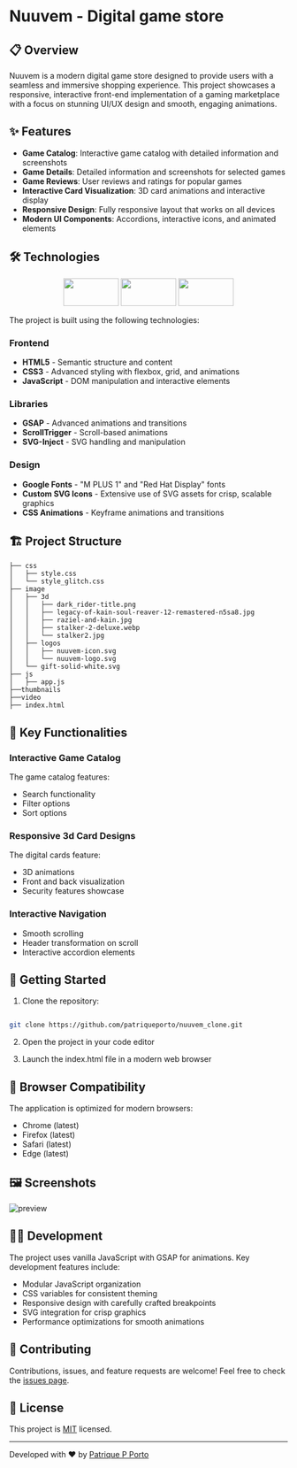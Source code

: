 # Nuuvem - Digital game store

<!-- ![PayBank Logo](svg/logo-pay-bank.png) -->

## 📋 Overview

Nuuvem is a modern digital game store designed to provide users with a seamless and immersive shopping experience. This project showcases a responsive, interactive front-end implementation of a gaming marketplace with a focus on stunning UI/UX design and smooth, engaging animations.

## ✨ Features

- **Game Catalog**: Interactive game catalog with detailed information and screenshots
- **Game Details**: Detailed information and screenshots for selected games
- **Game Reviews**: User reviews and ratings for popular games
- **Interactive Card Visualization**: 3D card animations and interactive display
- **Responsive Design**: Fully responsive layout that works on all devices
- **Modern UI Components**: Accordions, interactive icons, and animated elements

## 🛠️ Technologies
<div align="center">
    <div>
        <img style="width: 100px; height: 50px;" src="https://img.shields.io/badge/HTML5-%23E34F26.svg?logo=html5&logoColor=white">
        <img style="width: 100px; height: 50px;" src="https://img.shields.io/badge/CSS3-1572B6?logo=css3&logoColor=fff">
        <img style="width: 100px; height: 50px;" src="https://img.shields.io/badge/JavaScript-F7DF1E?logo=javascript&logoColor=000">
    </div>
</div>

The project is built using the following technologies:

### Frontend
- **HTML5** - Semantic structure and content
- **CSS3** - Advanced styling with flexbox, grid, and animations
- **JavaScript** - DOM manipulation and interactive elements

### Libraries
- **GSAP** - Advanced animations and transitions
- **ScrollTrigger** - Scroll-based animations
- **SVG-Inject** - SVG handling and manipulation

### Design
- **Google Fonts** - "M PLUS 1" and "Red Hat Display" fonts
- **Custom SVG Icons** - Extensive use of SVG assets for crisp, scalable graphics
- **CSS Animations** - Keyframe animations and transitions

## 🏗️ Project Structure

```
├── css
│   ├── style.css
│   └── style_glitch.css
├── image
│   ├── 3d
│   │   ├── dark_rider-title.png
│   │   ├── legacy-of-kain-soul-reaver-12-remastered-n5sa8.jpg
│   │   ├── raziel-and-kain.jpg
│   │   ├── stalker-2-deluxe.webp
│   │   └── stalker2.jpg
│   ├── logos
│   │   ├── nuuvem-icon.svg
│   │   └── nuuvem-logo.svg
│   └── gift-solid-white.svg
├── js
│   ├── app.js
├──thumbnails
├──video
├── index.html

```

## 🌟 Key Functionalities

### Interactive Game Catalog
The game catalog features:
- Search functionality
- Filter options
- Sort options

### Responsive 3d Card Designs
The digital cards feature:
- 3D animations
- Front and back visualization
- Security features showcase

### Interactive Navigation
- Smooth scrolling
- Header transformation on scroll
- Interactive accordion elements

## 🚀 Getting Started

1. Clone the repository:
```bash

git clone https://github.com/patriqueporto/nuuvem_clone.git
```

2. Open the project in your code editor

3. Launch the index.html file in a modern web browser

## 📱 Browser Compatibility

The application is optimized for modern browsers:
- Chrome (latest)
- Firefox (latest)
- Safari (latest)
- Edge (latest)

## 🖼️ Screenshots

 ![preview](preview.png)

## 👨‍💻 Development

The project uses vanilla JavaScript with GSAP for animations. Key development features include:

- Modular JavaScript organization
- CSS variables for consistent theming
- Responsive design with carefully crafted breakpoints
- SVG integration for crisp graphics
- Performance optimizations for smooth animations

## 🤝 Contributing

Contributions, issues, and feature requests are welcome! Feel free to check the [issues page](https://github.com/your-username/nuuvem_clone/issues).

## 📝 License

This project is [MIT](LICENSE) licensed.

---

Developed with ❤️ by [Patrique P Porto](https://github.com/patriqueporto)
